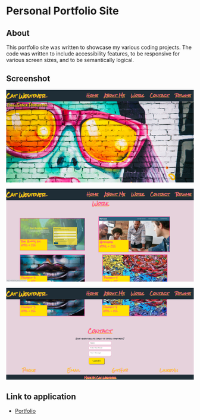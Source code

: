 # Personal Portfolio Site

## About
This portfolio site was written to showcase my various coding projects. The code was written to include accessibility features, to be responsive for various screen sizes, and to be semantically logical. 

## Screenshot
![Portfolio Header, Navigation, and Hero Sections](https://github.com/thecatwest/portfolio/blob/main/Assets/images/portfolio-screenshot-1.png)

![Portfolio Projects Content](https://github.com/thecatwest/portfolio/blob/main/Assets/images/portfolio-screenshot-2.png)

![Portfolio Footer](https://github.com/thecatwest/portfolio/blob/main/Assets/images/portfolio-screenshot-3.png)

## Link to application
* [Portfolio](https://thecatwest.github.io/portfolio/)
